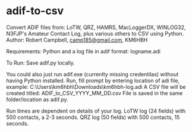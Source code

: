 # adif-to-csv
  Convert ADIF files from:  LoTW, QRZ, HAMRS, MacLoggerDX, WINLOG32, N3FJP's Amateur Contact Log, plus various others to CSV using Python.
  Author: Robert Campbell, camp185@gmail.com, KM6HBH

Requirements: 
  Python and a log file in adif format: logname.adi

To Run: 
  Save adif.py locally. 
  
  You could also just run adif.exe (currenlty missing credentilas) without having Python installed.
  Run, fill prompt by entering location of adi file, example: C:\Users\km6hbh\Downloads\km6hbh-log.adi
  A CSV file will be created titled: ADIF_to_CSV_YYYY_MM_DD.csv
  File is saved in the same folder/location as adif.py.
  
  Run times are dependent on details of your log. LoTW log (24 fields) with 500 contacts, a 2-3 seconds. QRZ log (50 fields) with 500 contacts, 15 seconds.
